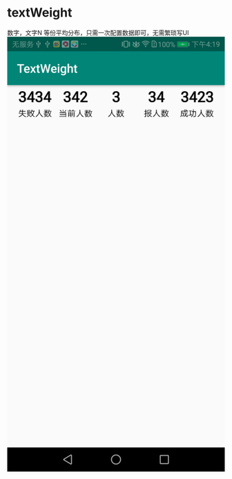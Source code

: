 # textWeight
数字，文字N 等份平均分布，只需一次配置数据即可，无需繁琐写UI
![image](https://github.com/lastzhou/textWeight/blob/master/sdf/sdf/Screenshot_20200417-161953.png)
